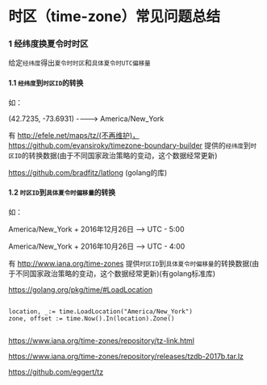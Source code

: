 # 时区（time-zone）常见问题总结

### 1 经纬度换夏令时时区

给定`经纬度`得出`夏令时时区`和`具体夏令时UTC偏移量`

#### 1.1 `经纬度`到`时区ID`的转换

如：

(42.7235, -73.6931)   ---->   America/New_York

有 http://efele.net/maps/tz/(不再维护)，https://github.com/evansiroky/timezone-boundary-builder 提供的`经纬度`到`时区ID`的转换数据(由于不同国家政治策略的变动，这个数据经常更新) 

https://github.com/bradfitz/latlong (golang的库)



#### 1.2 `时区ID`到`具体夏令时偏移量`的转换

如： 

America/New_York +  2016年12月26日  -->  UTC - 5:00

America/New_York +  2016年10月26日  -->  UTC - 4:00 

有 http://www.iana.org/time-zones 提供`时区ID`到`具体夏令时偏移量`的转换数据(由于不同国家政治策略的变动，这个数据经常更新)(有golang标准库)

https://golang.org/pkg/time/#LoadLocation

```golang

location, _:= time.LoadLocation("America/New_York")
zone, offset := time.Now().In(location).Zone()
    
```

https://www.iana.org/time-zones/repository/tz-link.html

https://www.iana.org/time-zones/repository/releases/tzdb-2017b.tar.lz

https://github.com/eggert/tz

